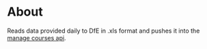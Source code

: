 # About

Reads data provided daily to DfE in .xls format and pushes it into the
[manage courses api](https://github.com/DFE-Digital/manage-courses-api).

